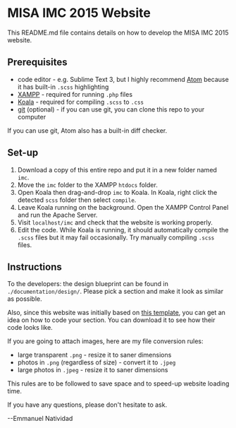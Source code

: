 # MISA IMC 2015 Website
This README.md file contains details on how to develop the MISA IMC 2015 website.

## Prerequisites
* code editor - e.g. Sublime Text 3, but I highly recommend [Atom](atom.io)
because it has built-in `.scss` highlighting
* [XAMPP](https://www.apachefriends.org/) - required for running `.php` files
* [Koala](http://koala-app.com/) - required for compiling `.scss` to `.css`
* [git](http://www.git-scm.com/) (optional) - if you can use git,  you can clone
this repo to your computer

If you can use git, Atom also has a built-in diff checker.

## Set-up
1. Download a copy of this entire repo and put it in a new folder named `imc`.
2. Move the `imc` folder to the XAMPP `htdocs` folder.
3. Open Koala then drag-and-drop `imc` to Koala. In Koala, right click the detected
`scss` folder then select `compile`.
4. Leave Koala running on the background. Open the XAMPP Control Panel and run the
Apache Server.
5. Visit `localhost/imc` and check that the website is working properly.
6. Edit the code. While Koala is running, it should automatically compile the
`.scss` files but it may fail occasionally. Try manually compiling `.scss` files.

## Instructions
To the developers: the design blueprint can be found in `./documentation/design/`.
Please pick a section and make it look as similar as possible.

Also, since this website was initially based on
[this template](http://www.templategarden.com/template/ascend-free-one-page-bootstrap-template/),
you can get an idea on how to code your section. You can download it to see how their
code looks like.

If you are going to attach images, here are my file conversion rules:
* large transparent `.png` - resize it to saner dimensions
* photos in `.png` (regardless of size) - convert it to `.jpeg`
* large photos in `.jpeg` - resize it to saner dimensions

This rules are to be followed to save space and to speed-up website loading time.

If you have any questions, please don't hesitate to ask.

--Emmanuel Natividad
